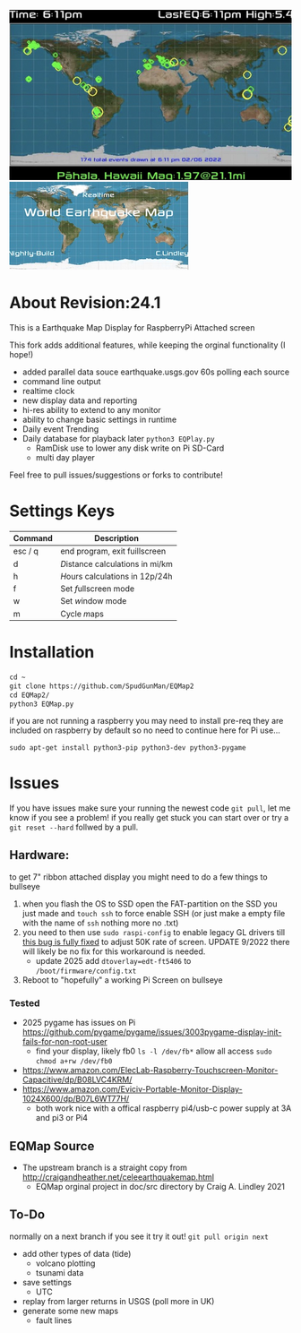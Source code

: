 ![EarthQuakeMapDisplay](/maps/display.jpg) ![EarthQuakeMap](/maps/logo.jpg)

# About Revision:24.1
This is a Earthquake Map Display for RaspberryPi Attached screen

This fork adds additional features, while keeping the orginal functionality (I hope!)
- added parallel data souce earthquake.usgs.gov 60s polling each source
- command line output 
- realtime clock
- new display data and reporting
- hi-res ability to extend to any monitor
- ability to change basic settings in runtime
- Daily event Trending
- Daily database for playback later `python3 EQPlay.py`
  - RamDisk use to lower any disk write on Pi SD-Card
  - multi day player 

Feel free to pull issues/suggestions or forks to contribute!

# Settings Keys

| Command | Description |
| --- | --- |
| esc / q | end program, exit fuillscreen |
| d | *D*istance calculations in mi/km |
| h | *H*ours calculations in 12p/24h |
| f | Set *f*ullscreen mode |
| w | Set *w*indow mode |
| m | Cycle *m*aps |

# Installation
```shell
cd ~
git clone https://github.com/SpudGunMan/EQMap2
cd EQMap2/
python3 EQMap.py
```
if you are not running a raspberry you may need to install pre-req they are included on raspberry by default so no need to continue here for Pi use...

```shell
sudo apt-get install python3-pip python3-dev python3-pygame
```
# Issues
If you have issues make sure your running the newest code `git pull`, let me know if you see a problem!
if you really get stuck you can start over or try a `git reset --hard` follwed by a pull.

## Hardware:
to get 7" ribbon attached display you might need to do a few things to bullseye
1. when you flash the OS to SSD open the FAT-partition on the SSD you just made and `touch ssh` to force enable SSH (or just make a empty file with the name of `ssh` nothing more no .txt)
1. you need to then use `sudo raspi-config` to enable legacy GL drivers till [this bug is fully fixed](https://github.com/raspberrypi/linux/issues/4686) to adjust 50K rate of screen. UPDATE 9/2022 there will likely be no fix for this workaround is needed.
   * update 2025 add `dtoverlay=edt-ft5406` to `/boot/firmware/config.txt`
1. Reboot to "hopefully" a working Pi Screen on bullseye

### Tested
* 2025 pygame has issues on Pi  https://github.com/pygame/pygame/issues/3003pygame-display-init-fails-for-non-root-user
  * find your display, likely fb0 `ls -l /dev/fb*` allow all access `sudo chmod a+rw /dev/fb0`
* https://www.amazon.com/ElecLab-Raspberry-Touchscreen-Monitor-Capacitive/dp/B08LVC4KRM/
* https://www.amazon.com/Eviciv-Portable-Monitor-Display-1024X600/dp/B07L6WT77H/
  * both work nice with a offical raspberry pi4/usb-c power supply at 3A and pi3 or Pi4

## EQMap Source 
* The upstream branch is a straight copy from http://craigandheather.net/celeearthquakemap.html
  * EQMap orginal project in doc/src directory by Craig A. Lindley 2021

## To-Do
normally on a next branch if you see it try it out! `git pull origin next`
- add other types of data (tide)
  - volcano plotting
  - tsunami data
- save settings
  - UTC
- replay from larger returns in USGS (poll more in UK)
- generate some new maps
  - fault lines


